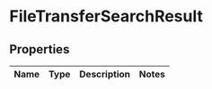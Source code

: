 
# FileTransferSearchResult

## Properties
Name | Type | Description | Notes
------------ | ------------- | ------------- | -------------



